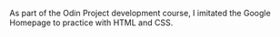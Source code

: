 As part of the Odin Project development course, I imitated the Google Homepage to practice with HTML and CSS.
